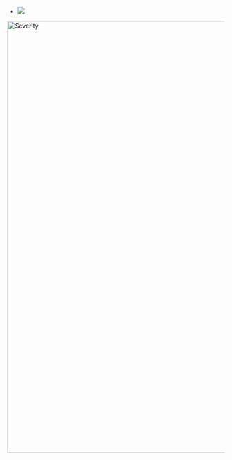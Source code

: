 - <img src="https://latex.codecogs.com/svg.image?f(\mathbf{x})=\sum_{i_{L-1}=1}^{n_{L-1}}\phi_{L-1,i_L,i_{L-1}}\left(\dots\sum_{i_1=1}^{n_1}\phi_{1,i_2,i_1}\left(\sum_{i_0=1}^{n_0}w_{i_1,i_0}x_{i_0}\right)\dots\right)">

<img src="severity.png" alt="Severity" width="1000"/>